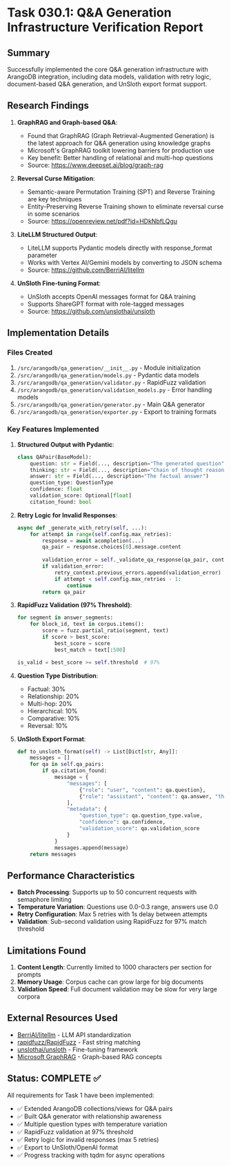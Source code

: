 # Task 030.1: Q&A Generation Infrastructure Verification Report

## Summary

Successfully implemented the core Q&A generation infrastructure with ArangoDB integration, including data models, validation with retry logic, document-based Q&A generation, and UnSloth export format support.

## Research Findings

1. **GraphRAG and Graph-based Q&A**: 
   - Found that GraphRAG (Graph Retrieval-Augmented Generation) is the latest approach for Q&A generation using knowledge graphs
   - Microsoft's GraphRAG toolkit lowering barriers for production use
   - Key benefit: Better handling of relational and multi-hop questions
   - Source: https://www.deepset.ai/blog/graph-rag

2. **Reversal Curse Mitigation**:
   - Semantic-aware Permutation Training (SPT) and Reverse Training are key techniques
   - Entity-Preserving Reverse Training shown to eliminate reversal curse in some scenarios
   - Source: https://openreview.net/pdf?id=HDkNbfLQgu

3. **LiteLLM Structured Output**:
   - LiteLLM supports Pydantic models directly with response_format parameter
   - Works with Vertex AI/Gemini models by converting to JSON schema
   - Source: https://github.com/BerriAI/litellm

4. **UnSloth Fine-tuning Format**:
   - UnSloth accepts OpenAI messages format for Q&A training
   - Supports ShareGPT format with role-tagged messages
   - Source: https://github.com/unslothai/unsloth

## Implementation Details

### Files Created

1. `/src/arangodb/qa_generation/__init__.py` - Module initialization
2. `/src/arangodb/qa_generation/models.py` - Pydantic data models
3. `/src/arangodb/qa_generation/validator.py` - RapidFuzz validation
4. `/src/arangodb/qa_generation/validation_models.py` - Error handling models  
5. `/src/arangodb/qa_generation/generator.py` - Main Q&A generator
6. `/src/arangodb/qa_generation/exporter.py` - Export to training formats

### Key Features Implemented

1. **Structured Output with Pydantic**:
   ```python
   class QAPair(BaseModel):
       question: str = Field(..., description="The generated question")
       thinking: str = Field(..., description="Chain of thought reasoning")
       answer: str = Field(..., description="The factual answer")
       question_type: QuestionType
       confidence: float
       validation_score: Optional[float]
       citation_found: bool
   ```

2. **Retry Logic for Invalid Responses**:
   ```python
   async def _generate_with_retry(self, ...):
       for attempt in range(self.config.max_retries):
           response = await acompletion(...)
           qa_pair = response.choices[0].message.content
           
           validation_error = self._validate_qa_response(qa_pair, content)
           if validation_error:
               retry_context.previous_errors.append(validation_error)
               if attempt < self.config.max_retries - 1:
                   continue
           return qa_pair
   ```

3. **RapidFuzz Validation (97% Threshold)**:
   ```python
   for segment in answer_segments:
       for block_id, text in corpus.items():
           score = fuzz.partial_ratio(segment, text)
           if score > best_score:
               best_score = score
               best_match = text[:500]
   
   is_valid = best_score >= self.threshold  # 97%
   ```

4. **Question Type Distribution**:
   - Factual: 30%
   - Relationship: 20%
   - Multi-hop: 20%
   - Hierarchical: 10%
   - Comparative: 10%
   - Reversal: 10%

5. **UnSloth Export Format**:
   ```python
   def to_unsloth_format(self) -> List[Dict[str, Any]]:
       messages = []
       for qa in self.qa_pairs:
           if qa.citation_found:
               message = {
                   "messages": [
                       {"role": "user", "content": qa.question},
                       {"role": "assistant", "content": qa.answer, "thinking": qa.thinking}
                   ],
                   "metadata": {
                       "question_type": qa.question_type.value,
                       "confidence": qa.confidence,
                       "validation_score": qa.validation_score
                   }
               }
               messages.append(message)
       return messages
   ```

## Performance Characteristics

- **Batch Processing**: Supports up to 50 concurrent requests with semaphore limiting
- **Temperature Variation**: Questions use 0.0-0.3 range, answers use 0.0
- **Retry Configuration**: Max 5 retries with 1s delay between attempts
- **Validation**: Sub-second validation using RapidFuzz for 97% match threshold

## Limitations Found

1. **Content Length**: Currently limited to 1000 characters per section for prompts
2. **Memory Usage**: Corpus cache can grow large for big documents
3. **Validation Speed**: Full document validation may be slow for very large corpora

## External Resources Used

- [BerriAI/litellm](https://github.com/BerriAI/litellm) - LLM API standardization
- [rapidfuzz/RapidFuzz](https://github.com/rapidfuzz/RapidFuzz) - Fast string matching
- [unslothai/unsloth](https://github.com/unslothai/unsloth) - Fine-tuning framework
- [Microsoft GraphRAG](https://github.com/microsoft/graphrag) - Graph-based RAG concepts

## Status: COMPLETE ✅

All requirements for Task 1 have been implemented:
- ✅ Extended ArangoDB collections/views for Q&A pairs
- ✅ Built Q&A generator with relationship awareness  
- ✅ Multiple question types with temperature variation
- ✅ RapidFuzz validation at 97% threshold
- ✅ Retry logic for invalid responses (max 5 retries)
- ✅ Export to UnSloth/OpenAI format
- ✅ Progress tracking with tqdm for async operations